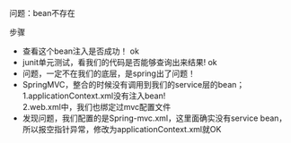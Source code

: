 问题：bean不存在

步骤

- 查看这个bean注入是否成功！  ok
- junit单元测试，看我们的代码是否能够查询出来结果!  ok
- 问题，一定不在我们的底层，是spring出了问题！
- SpringMVC，整合的时候没有调用到我们的service层的bean；<br>
<tab> 1.applicationContext.xml没有注入bean!<br>
<tab> 2.web.xml中，我们也绑定过mvc配置文件
- 发现问题，我们配置的是Spring-mvc.xml，这里面确实没有service
bean，所以报空指针异常，修改为applicationContext.xml就OK
  